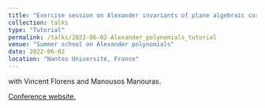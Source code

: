 ```yaml
---
title: "Exercise session on Alexander invariants of plane algebraic curves"
collection: talks
type: "Tutorial"
permalink: /talks/2022-06-02-Alexander_polynomials_tutorial
venue: "Summer school on Alexander polynomials"
date: 2022-06-02
location: "Nantes Université, France"
---
```


with Vincent Florens and Manousos Manouras.

[Conference website.](https://www.math.sciences.univ-nantes.fr/~golla/docs/schools/school-alexander2022.htm)
